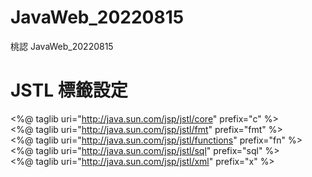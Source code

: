 # JavaWeb_20220815
桃認 JavaWeb_20220815

# JSTL 標籤設定
&lt;%@ taglib uri="http://java.sun.com/jsp/jstl/core" prefix="c" %><br />
&lt;%@ taglib uri="http://java.sun.com/jsp/jstl/fmt" prefix="fmt" %><br />
&lt;%@ taglib uri="http://java.sun.com/jsp/jstl/functions" prefix="fn" %><br />
&lt;%@ taglib uri="http://java.sun.com/jsp/jstl/sql" prefix="sql" %><br />
&lt;%@ taglib uri="http://java.sun.com/jsp/jstl/xml" prefix="x" %><br />
